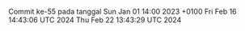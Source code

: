Commit ke-55 pada tanggal Sun Jan 01 14:00 2023 +0100
Fri Feb 16 14:43:06 UTC 2024
Thu Feb 22 13:43:29 UTC 2024

